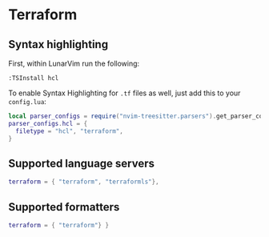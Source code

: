 # Terraform

## Syntax highlighting


First, within LunarVim run the following:

```vim
:TSInstall hcl
```

To enable Syntax Highlighting for `.tf` files as well, just add this to your `config.lua`:
```lua
local parser_configs = require("nvim-treesitter.parsers").get_parser_configs()
parser_configs.hcl = {
  filetype = "hcl", "terraform",
}
```

## Supported language servers

```lua
terraform = { "terraform", "terraformls"},
```

## Supported formatters

```lua
terraform = { "terraform"} }
```
